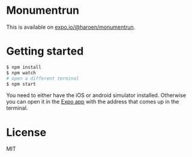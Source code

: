 # Monumentrun

This is available on [expo.io/@haroen/monumentrun](https://expo.io/@haroen/monumentrun). 

# Getting started

```sh
$ npm install
$ npm watch
# open a different terminal
$ npm start
```

You need to either have the iOS or android simulator installed. Otherwise you can open it in the [Expo app](https://expo.io/tools) with the address that comes up in the terminal.

# License

MIT
